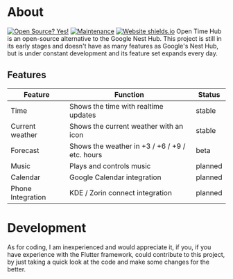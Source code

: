 # About
[![Open Source? Yes!](https://badgen.net/badge/Open%20Source%20%3F/Yes%21/blue?icon=github)](https://opensource.org/)
[![Maintenance](https://img.shields.io/badge/Maintained%3F-yes-green.svg)](https://GitHub.com/Jouhney/timehub/graphs/commit-activity)
[![Website shields.io](https://img.shields.io/website-up-down-green-red/http/shields.io.svg)](https://jouhney.github.io/timehub/)
Open Time Hub is an open-source alternative to the Google Nest Hub. This project is still in its early stages and doesn't have as many features as Google's Nest Hub, but is under constant development and its feature set expands every day.
## Features
|Feature			|Function			|Status				|
-------------|--------------|------------|
|Time				|Shows the time with realtime updates| stable|
|Current weather|Shows the current weather with an icon| stable|
|Forecast|Shows the weather in +3 / +6 / +9 / etc. hours | beta|
|Music|Plays and controls music|planned|
|Calendar|Google Calendar integration| planned|
|Phone Integration|KDE / Zorin connect integration| planned|

# Development
As for coding, I am inexperienced and would appreciate it, if you, if you have experience with the Flutter framework, could contribute to this project, by just taking a quick look at the code and make some changes for the better.
